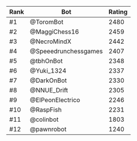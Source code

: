 Rank|Bot|Rating
---|---|---
#1|@ToromBot|2480
#2|@MaggiChess16|2459
#3|@NecroMindX|2442
#4|@Speeedrunchessgames|2407
#5|@tbhOnBot|2348
#6|@Yuki_1324|2337
#7|@DarkOnBot|2330
#8|@NNUE_Drift|2305
#9|@ElPeonElectrico|2246
#10|@RaspFish|2231
#11|@colinbot|1803
#12|@pawnrobot|1240
